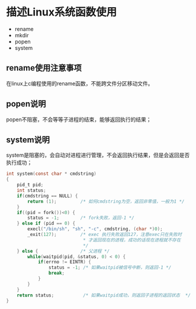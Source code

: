 # 描述Linux系统函数使用
* rename
* mkdir
* popen
* system


## rename使用注意事项

在linux上c编程使用的rename函数，不能跨文件分区移动文件。

## popen说明

popen不阻塞，不会等等子进程的结束，能够返回执行的结果；

## system说明

system是阻塞的，会自动对进程进行管理，不会返回执行结果，但是会返回是否执行成功；


```c
int system(const char * cmdstring) 
{
    pid_t pid;
    int status;
    if(cmdstring == NULL) {
        return (1);         /* 如何cmdstring为空，返回非零值，一般为1 */
    }
    if((pid = fork())<0) {
        status = -1;        /* fork失败，返回-1 */
    } else if (pid == 0) {
        execl("/bin/sh", "sh", "-c", cmdstring, (char *)0);
        _exit(127);         /* exec 执行失败返回127，注意exec只在失败时
                             * 才返回现在的进程，成功的话现在进程就不存在 
                             */
    } else {                /* 父进程 */
        while(waitpid(pid, &status, 0) < 0) {
            if(errno != EINTR) {
                status = -1; /* 如果waitpid被信号中断，则返回-1 */
                break;
            }
        }
    }
    return status;           /* 如果waitpid成功，则返回子进程的返回状态  */
}

```

